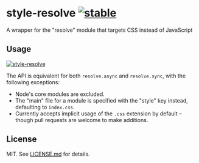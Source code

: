 # style-resolve [![stable](http://hughsk.github.io/stability-badges/dist/stable.svg)](http://github.com/hughsk/stability-badges) #

A wrapper for the "resolve" module that targets CSS instead of JavaScript

## Usage ##

[![style-resolve](https://nodei.co/npm/style-resolve.png?mini=true)](https://nodei.co/npm/style-resolve)

The API is equivalent for both `resolve.async` and `resolve.sync`, with the
following exceptions:

* Node's core modules are excluded.
* The "main" file for a module is specified with the "style" key instead,
  defaulting to `index.css`.
* Currently accepts implicit usage of the `.css` extension by default – though
  pull requests are welcome to make additions.

## License ##

MIT. See [LICENSE.md](http://github.com/hughsk/style-resolve/blob/master/LICENSE.md) for details.
